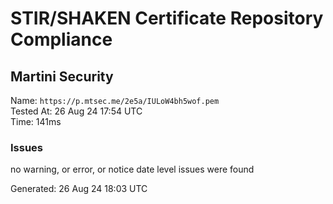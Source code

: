 # STIR/SHAKEN Certificate Repository Compliance

## Martini Security

Name: `https://p.mtsec.me/2e5a/IULoW4bh5wof.pem`\
Tested At: 26 Aug 24 17:54 UTC\
Time: 141ms

### Issues

no warning, or error, or notice date level issues were found

Generated: 26 Aug 24 18:03 UTC